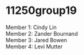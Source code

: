 # 11250group19

Member 1: Cindy Lin <br />
Member 2: Zander Bournand <br />
Member 3: Jared Bowen <br />
Member 4: Levi Mutter <br />
